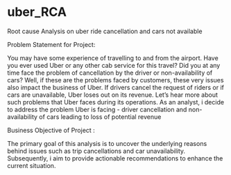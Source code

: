 # uber_RCA
Root cause Analysis on uber ride cancellation and cars not available

Problem Statement for Project:

 You may have some experience of travelling to and from the airport. Have you ever used Uber or any other cab service for this travel? Did you at any time face the problem of cancellation by the driver or non-availability of cars?
Well, if these are the problems faced by customers, these very issues also impact the business of Uber. If drivers cancel the request of riders or if cars are unavailable, Uber loses out on its revenue. Let’s hear more about such problems that Uber faces during its operations.
As an analyst, i decide to address the problem Uber is facing - driver cancellation and non-availability of cars leading to loss of potential revenue

Business Objective of Project :

 The primary goal of this analysis is to uncover the underlying reasons behind issues such as trip cancellations and car unavailability. Subsequently, i aim to provide actionable recommendations to enhance the current situation.
